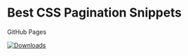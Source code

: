 # Best CSS Pagination Snippets
GitHub Pages

[![Downloads](https://static.pepy.tech/personalized-badge/downloads?period=total&units=international_system&left_color=green&right_color=blue&left_text=Downloads)](https://casper55.ru/best-css-pagination-snippets/assets/files/20201126-152120-bestjquery-pagination.mbrext)

